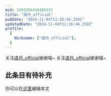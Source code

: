 ```yaml
---
mid: 3493294430489333
title: "虞丹_official"
pubDate: "2024-11-04T11:26:46.250Z"
updatedDate: "2024-11-04T11:26:46.250Z"
profile:
  {
    Nickname: ["虞丹_official"],
  }
---
```


关注[虞丹_official](https://space.bilibili.com/3493294430489333)谢谢喵~ 关注[虞丹_official](https://space.bilibili.com/3493294430489333)谢谢喵~

## 此条目有待补充
你可以在[这里](https://github.com/Yuhanawa/VTuber.ICU/edit/master/src/content/v/虞丹_official/index.md)编辑本文
